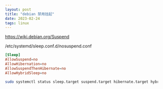 ```yaml
---
layout: post
title: "debian 禁用挂起"
date: 2023-02-24
tags: linux
---
```


<https://wiki.debian.org/Suspend>


/etc/systemd/sleep.conf.d/nosuspend.conf


```conf
[Sleep]
AllowSuspend=no
AllowHibernation=no
AllowSuspendThenHibernate=no
AllowHybridSleep=no
```

```bash
sudo systemctl status sleep.target suspend.target hibernate.target hybrid-sleep.target 
```
